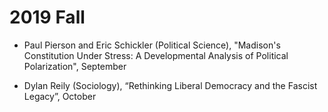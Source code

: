# 2019 Fall 

- Paul Pierson and Eric Schickler (Political Science), "Madison's Constitution Under Stress: A Developmental Analysis of Political Polarization", September

- Dylan Reily (Sociology), “Rethinking Liberal Democracy and the Fascist Legacy”, October
